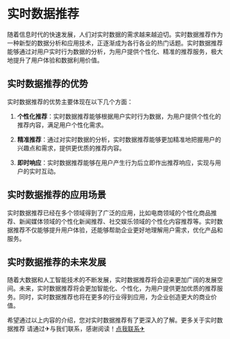 # 实时数据推荐

随着信息时代的快速发展，人们对实时数据的需求越来越迫切。实时数据推荐作为一种新型的数据分析和应用技术，正逐渐成为各行各业的热门话题。实时数据推荐能够通过对用户实时行为数据的分析，为用户提供个性化、精准的推荐服务，极大地提升了用户体验和数据利用价值。

## 实时数据推荐的优势

实时数据推荐的优势主要体现在以下几个方面：

1. **个性化推荐**：实时数据推荐能够根据用户实时行为数据，为用户提供个性化的推荐内容，满足用户个性化需求。

2. **精准推荐**：通过对实时数据的分析，实时数据推荐能够更加精准地把握用户的兴趣点和需求，提供更优质的推荐内容。

3. **即时响应**：实时数据推荐能够在用户产生行为后立即作出推荐响应，实现与用户的实时互动。

## 实时数据推荐的应用场景

实时数据推荐已经在多个领域得到了广泛的应用，比如电商领域的个性化商品推荐、新闻媒体领域的个性化新闻推荐、社交娱乐领域的个性化内容推荐等。实时数据推荐不仅能够提升用户体验，还能够帮助企业更好地理解用户需求，优化产品和服务。

## 实时数据推荐的未来发展

随着大数据和人工智能技术的不断发展，实时数据推荐将会迎来更加广阔的发展空间。未来，实时数据推荐将会更加智能化、个性化，为用户提供更加优质的推荐服务。同时，实时数据推荐也将在更多的行业得到应用，为企业创造更大的商业价值。

希望通过以上内容的介绍，您对实时数据推荐有了更深入的了解。更多关于实时数据推荐 请通过✈与我们联系，感谢阅读！[点我联系✈](https://app.G208.com)